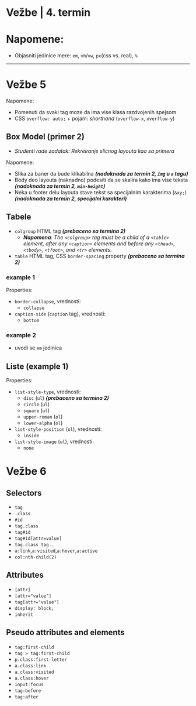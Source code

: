 # Vežbe | 4. termin

# Napomene:
- Objasniti jedinice mere: `em`, `vh`/`vw`, `px`(css vs. real), `%`

---

# Vežbe 5

Napomene:
- Pomenuti da svaki tag moze da ima vise klasa razdvojenih spejsom
- CSS `overflow: auto;` + pojam: _shorthand_ (`overflow-x`, `overflow-y`)

## Box Model (primer 2)

- _Studenti rade zadatak: Rekreiranje slicnog layouta kao sa primera_

Napomene:
- Slika za baner da bude klikabilna _**(nadoknada za termin 2, `img` u `a` tagu)**_
- Body deo layouta (naknadno) podesiti da se skalira kako ima vise teksta _**(nadoknada za termin 2, `min-height`)**_
- Neka u footer delu layouta stave tekst sa specijalnim karakterima (`&xy;`) _**(nadoknada za termin 2, specijalni karakteri)**_

## Tabele 

- `colgroup` HTML tag _**(prebaceno sa termina 2)**_
    - _**Napomena**: The `<colgroup>` tag must be a child of a `<table>` element, after any `<caption>` elements and before any `<thead>`, `<tbody>`, `<tfoot>`, and `<tr>` elements._
- `table` HTML tag, CSS `border-spacing` property _**(prebaceno sa termina 2)**_

### example 1

Properties:
- `border-collapse`, vrednosti:
    - `collapse`
- `caption-side` (`caption` tag), vrednosti:
    - `bottom`

### example 2

- uvodi se `em` jedinica


## Liste (example 1)

Properties:
- `list-style-type`, vrednosti:
    - `disc` (`ul`) _**(prebaceno sa termina 2)**_
    - `circle` (`ul`)
    - `square` (`ul`)
    - `upper-roman` (`ol`)
    - `lower-alpha` (`ol`)
- `list-style-position` (`ol`), vrednosti:
    - `inside`
- `list-style-image` (`ul`), vrednosti:
    - `none`


# Vežbe 6

## Selectors

- `tag`
- `.class`
- `#id`
- `tag.class`
- `tag#id`
- `tag#id[attr=value]`
- `tag.class tag`
...
- `a:link`,`a:visited`,`a:hover`,`a:active`
- `col:nth-child(2)`

## Attributes

- `[attr]`
- `[attr="value"]`
- `tag[attr="value"]`
- `display: block;`
- `inherit`

## Pseudo attributes and elements
- `tag:first-child`
- `tag > tag:first-child`
- `p.class:first-letter`
- `a.class:link`
- `a.class:visited`
- `a.class:hover`
- `input:focus`
- `tag:before`
- `tag:after`